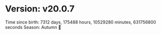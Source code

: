 # Version: v20.0.7
Time since birth: 7312 days, 175488 hours, 10529280 minutes, 631756800 seconds
Season: Autumn 🍁
